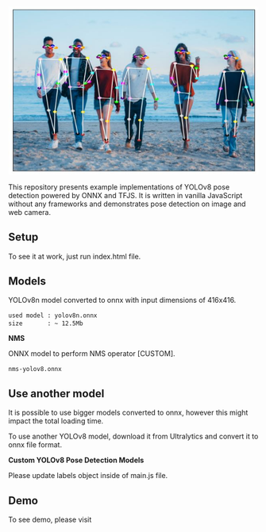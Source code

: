 <p align="center">
  <img src="img/screenshot.jpg" />
</p>


This repository presents example implementations of YOLOv8 pose detection powered by ONNX and TFJS. It is written in vanilla JavaScript without any frameworks and demonstrates pose detection on image and web camera.

## Setup
To see it at work, just run index.html file. 

## Models

YOLOv8n model converted to onnx with input dimensions of 416x416. 

```
used model : yolov8n.onnx
size       : ~ 12.5Mb
```

**NMS**

ONNX model to perform NMS operator [CUSTOM].

```
nms-yolov8.onnx
```


## Use another model

It is possible to use bigger models converted to onnx, however this might impact the total loading time.

To use another YOLOv8 model, download it from Ultralytics and convert it to onnx file format.

**Custom YOLOv8 Pose Detection Models**

Please update labels object inside of main.js file.


## Demo
To see demo, please visit
